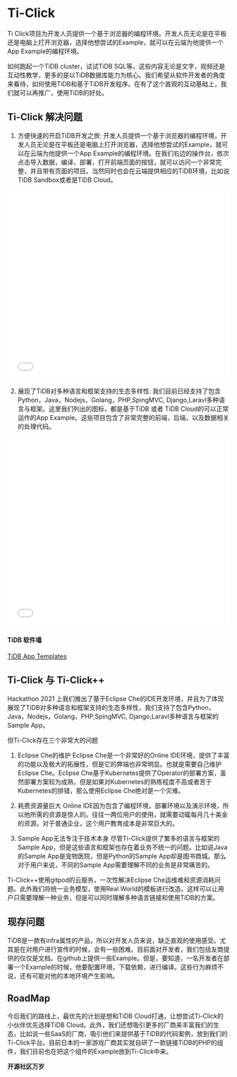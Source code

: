 # Ti-Click

Ti Click项目为开发人员提供一个基于浏览器的编程环境。开发人员无论是在平板还是电脑上打开浏览器，选择他想尝试的Example，就可以在云端为他提供一个App Example的编程环境。

如何跑起一个TiDB cluster，试试TiDB SQL等。这些内容无论是文字，视频还是互动性教学，更多的是以TiDB数据库能力为核心。我们希望从软件开发者的角度来看待，如何使用TiDB和基于TiDB开发程序。在有了这个直观的互动基础上，我们就可以再推广，使用TiDB的好处。

## Ti-Click 解决问题

1. 方便快速的开启TiDB开发之旅: 开发人员提供一个基于浏览器的编程环境，开发人员无论是在平板还是电脑上打开浏览器，选择他想尝试的Example，就可以在云端为他提供一个App Example的编程环境。在我们右边的操作台，依次点击导入数据，编译，部署，打开前端页面的按钮，就可以访问一个非常完整，并且带有页面的项目。当然同时也会在云端提供相应的TiDB环境，比如说TiDB Sandbox或者是TiDB Cloud。

<iframe src="//player.bilibili.com/player.html?aid=935575055&bvid=BV1mT4y1m7J5&cid=479613888&page=1" scrolling="no" border="0" frameborder="no" framespacing="0" allowfullscreen="true" style="width: 640px; height: 430px; max-width: 100%"> </iframe>

2. 展现了TiDB对多种语言和框架支持的生态多样性: 我们目前已经支持了包含Python，Java，Nodejs，Golang，PHP,SpingMVC, Django,Laravl多种语言与框架。这里我们列出的图标，都是基于TiDB 或者 TiDB Cloud的可以正常运作的App Example。这些项目包含了非常完整的前端，后端，以及数据相关的处理代码。

<iframe src="//player.bilibili.com/player.html?aid=935522787&bvid=BV1pT4y1m71r&cid=479612943&page=1" scrolling="no" border="0" frameborder="no" framespacing="0" allowfullscreen="true" style="width: 640px; height: 430px; max-width: 100%"> </iframe>

#### TiDB 软件墙
[TiDB App Templates](https://glistening-pudding-ecfa72.netlify.app/)

## Ti-Click 与 Ti-Click++

Hackathon 2021 上我们推出了基于Eclipse Che的IDE开发环境，并且为了体现展现了TiDB对多种语言和框架支持的生态多样性，我们支持了包含Python，Java，Nodejs，Golang，PHP,SpingMVC, Django,Laravl多种语言与框架的Sample App。

但Ti-Click存在三个非常大的问题
1. Eclipse Che的维护
Eclipse Che是一个非常好的Online IDE环境，提供了丰富的功能以及极大的拓展性，但是它的弊端也非常明显。也就是需要自己维护Eclipse Che。Eclipse Che基于Kubernetes提供了Operator的部署方案，虽然部署方案较为成熟，但是如果对Kubernetes的熟练程度不高或者苦于Kubernetes的排错，那么使用Eclipse Che绝对是一个灾难。

2. 耗费资源量巨大
Online IDE因为包含了编程环境，部署环境以及演示环境，所以他所需的资源是惊人的。往往一两位用户的使用，就需要动辄每月几十美金的资源。对于普通企业，这个用户教育成本是非常巨大的。

3. Sample App无法专注于技术本身
尽管Ti-Click提供了繁多的语言与框架的Sample App，但是这些语言和框架也存在着业务不统一的问题。比如说Java的Sample App是宠物医院，但是Python的Sample App却是图书商城。那么对于用户来说，不同的Sample App需要理解不同的业务是非常痛苦的。

Ti-Click++使用gitpod的云服务，一次性解决Eclipse Che运维难和资源消耗问题。此外我们将统一业务模型，使用Real World的模板进行改造。这样可以让用户只需要理解一种业务，但是可以同时理解多种语言链接和使用TiDB的方案。

## 现存问题

TiDB是一款有infra属性的产品，所以对开发人员来说，缺乏直观的使用感受。尤其是在对用户进行宣传的时候，会有一些困难。目前面对开发者，我们包括友商提供的仅仅是文档。在github上提供一些Example。但是，要知道，一名开发者在部署一个Example的时候，他要配置环境，下载依赖，进行编译。这些行为麻烦不说，还有可能对他的本地环境产生影响。

## RoadMap
今后我们的路线上，最优先的计划是想和TiDB Cloud打通，让想尝试Ti-Click的小伙伴优先选择TiDB Cloud。此外，我们还想吸引更多的厂商来丰富我们的生态，比如说一些SaaS的厂商，吸引他们来提供基于TiDB的代码案例，放到我们的Ti-Click平台。目前日本的一家游戏厂商其实就自研了一款链接TiDB的PHP的组件，我们目前也在把这个组件的Example放到Ti-Click中来。

**开源社区万岁**

